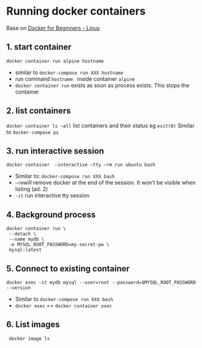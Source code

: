 # Running docker containers
Base on [Docker for Beginners - Linux](https://training.play-with-docker.com/beginner-linux/)

## 1. start container
`docker container run alpine hostname` 

* similar to `docker-compose run XXX hostname`
* run command `hostname ` inside container `alpine`
* `docker container run` exists as soon as process exists. This stops the container

## 2. list containers
`docker container ls —all` list containers and their status eg `exit(0)`
Similar to `docker-compose ps`

## 3. run interactive session
`docker container  —interactive —tty —rm run ubuntu bash`

* Similar to: `docker-compose run XXX bash`
* `—rm`will remove docker at the end of the session. It won’t be visible when listing (ad. 2)
* `-it` run interactive tty session

## 4. Background process
```
docker container run \
 --detach \
 --name mydb \
 -e MYSQL_ROOT_PASSWORD=my-secret-pw \
 mysql:latest
```

## 5. Connect to existing container
`docker exec -it mydb mysql --user=root --password=$MYSQL_ROOT_PASSWORD --version`

* Similar to `docker-compose run XXX bash`
* `docker exec` == `docker container exec`

## 6. List images
` docker image ls`



